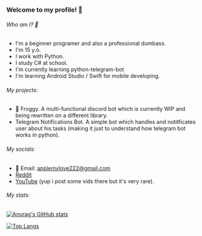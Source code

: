 ### Welcome to my profile! 👋

###### Who am I? 🧐
- I'm a beginner programer and also a professional dumbass.
- I'm 15 y.o.
- I work with Python.
- I study C# at school.
- I'm currently learning python-telegram-bot
- I'm learning Android Studio / Swift for mobile developing.

###### My projects:
- 🐸 Froggy. A multi-functional discord bot which is currently WIP and being rewritten on a different library.
- Telegram Notifications Bot. A simple bot which handles and notitficates user about his tasks (making it just to understand how telegram bot works in python).

###### My socials:
- 📧 Email: applemylove222@gmail.com
- [Reddit](https://www.reddit.com/user/SharkyJunior)
- [YouTube](https://www.youtube.com/channel/UCI13wehCNEA9huT6fn76OEw) (yup i post some vids there but it's very rare).

###### My stats:
[![Anurag's GitHub stats](https://github-readme-stats.vercel.app/api?username=SharkyJunior&show_icons=true&theme=onedark)](https://github.com/anuraghazra/github-readme-stats)

[![Top Langs](https://github-readme-stats.vercel.app/api/top-langs/?username=SharkyJunior&layout=compact)](https://github.com/anuraghazra/github-readme-stats)
